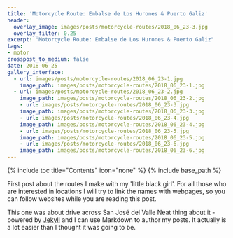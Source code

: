 ```yaml
---
title: 'Motorcycle Route: Embalse de Los Hurones & Puerto Galiz'
header:
  overlay_image: images/posts/motorcycle-routes/2018_06_23-3.jpg
  overlay_filter: 0.25
excerpt: "Motorcycle Route: Embalse de Los Hurones & Puerto Galiz"
tags:
- motor
crosspost_to_medium: false
date: 2018-06-25
gallery_interface:
  - url: images/posts/motorcycle-routes/2018_06_23-1.jpg
    image_path: images/posts/motorcycle-routes/2018_06_23-1.jpg
  - url: images/posts/motorcycle-routes/2018_06_23-2.jpg
    image_path: images/posts/motorcycle-routes/2018_06_23-2.jpg
    - url: images/posts/motorcycle-routes/2018_06_23-3.jpg
    image_path: images/posts/motorcycle-routes/2018_06_23-3.jpg
    - url: images/posts/motorcycle-routes/2018_06_23-4.jpg
    image_path: images/posts/motorcycle-routes/2018_06_23-4.jpg
    - url: images/posts/motorcycle-routes/2018_06_23-5.jpg
    image_path: images/posts/motorcycle-routes/2018_06_23-5.jpg
    - url: images/posts/motorcycle-routes/2018_06_23-6.jpg
    image_path: images/posts/motorcycle-routes/2018_06_23-6.jpg
---
```


{% include toc title="Contents" icon="none" %}
{% include base_path %}

First post about the routes I make with my 'little black girl'.
For all those who are interested in locations I will try to link the names with webpages, so you can follow websites while you are reading this post.

This one was about drive across San José del Valle  Neat thing about it - powered by [Jekyll](http://jekyllrb.com) and I can use Markdown to author my posts. It actually is a lot easier than I thought it was going to be.
